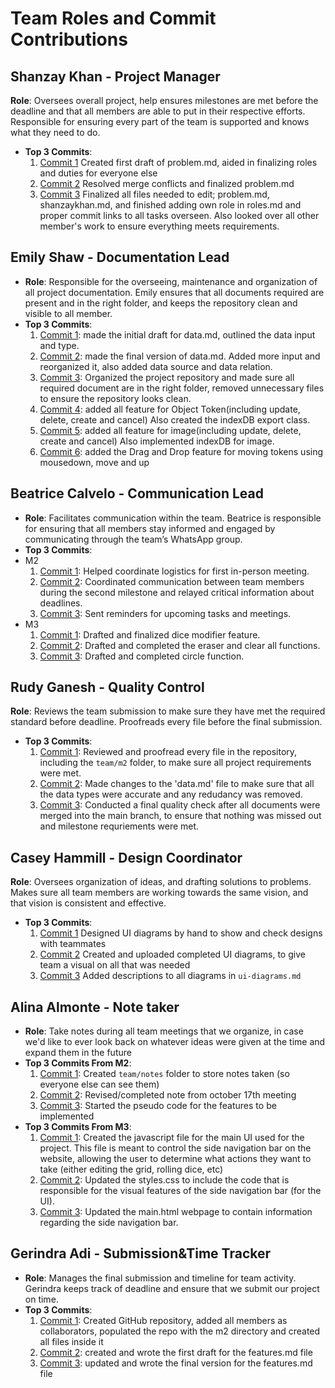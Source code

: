 # Team Roles and Commit Contributions

## Shanzay Khan - Project Manager 
**Role**: Oversees overall project, help ensures milestones are met before the deadline and that all members are able to put in their respective efforts. Responsible for ensuring every part of the team is supported and knows what they need to do.
- **Top 3 Commits**:
  1. [Commit 1](https://github.com/TedDPig123/326_Project/pull/2/commits/8cac04581240690e87732482c65a882d989a7d60) Created first draft of problem.md, aided in finalizing roles and duties for everyone else
  2. [Commit 2](https://github.com/TedDPig123/326_Project/pull/9/commits/025766f32b411639ad11ca608233165a4dde9c71) Resolved merge conflicts and finalized problem.md
  3. [Commit 3](https://github.com/TedDPig123/326_Project/pull/15) Finalized all files needed to edit; problem.md, shanzaykhan.md, and finished adding own role in roles.md and proper commit links to all tasks overseen. Also looked over all other member's work to ensure everything meets requirements. 

## Emily Shaw - Documentation Lead
 - **Role**: Responsible for the overseeing, maintenance and organization of all project documentation. Emily ensures that all documents required are present and in the right folder, and keeps the repository clean and visible to all member.
 - **Top 3 Commits**:
   1. [Commit 1](https://github.com/TedDPig123/326_Project/pull/4/commits/5d7a3030085a9f91b188604620fe1c4a6ce9168d): made the initial draft for data.md, outlined the data input and type.
   2. [Commit 2](https://github.com/TedDPig123/326_Project/pull/10/commits/4856df89f742cdbe6f1453ef519ae9ffa1527966): made the final version of data.md. Added more input and reorganized it, also added data source and data relation.
   3. [Commit 3](https://github.com/TedDPig123/326_Project/pull/12/commits/ab142c0fc9a6a2e9bf227d5c2d63c4c6dcc36264): Organized the project repository and made sure all required document are in the right folder, removed unnecessary files to ensure the repository looks clean.
   4. [Commit 4](https://github.com/TedDPig123/326_Project/pull/27/commits/37ea653e4a865d1b0d3579395ee9a137b7f3e522): added all feature for Object Token(including update, delete, create and cancel) Also created the indexDB export class.
   5. [Commit 5](https://github.com/TedDPig123/326_Project/pull/35/commits/02fcf3185c94359864a9f9603f8fd413bb97045e): added all feature for image(including update, delete, create and cancel) Also implemented indexDB for image.
   6. [Commit 6](https://github.com/TedDPig123/326_Project/pull/43/commits/f14f514ac9e91b52c733c847b8a0a5de2632fcb5): added the Drag and Drop feature for moving tokens using mousedown, move and up
   
## Beatrice Calvelo - Communication Lead
- **Role**: Facilitates communication within the team. Beatrice is responsible for ensuring that all members stay informed and engaged by communicating through the team’s WhatsApp group.
- **Top 3 Commits**:
- M2
  1. [Commit 1](https://github.com/TedDPig123/326_Project/blob/main/team/notes/Oct%2017.md): Helped coordinate logistics for first in-person meeting.
  2. [Commit 2](https://github.com/TedDPig123/326_Project/blob/main/team/notes/Oct%2017.md): Coordinated communication between team members during the second milestone and relayed critical information about deadlines.
  3. [Commit 3](https://github.com/TedDPig123/326_Project/blob/main/team/notes/Oct%2017.md): Sent reminders for upcoming tasks and meetings.
- M3
  1. [Commit 1](https://github.com/TedDPig123/326_Project/pull/37/commits/95a0f63052aaad0903314e2185c34bd105b575b9): Drafted and finalized dice modifier feature.
  2. [Commit 2](https://github.com/TedDPig123/326_Project/pull/38/commits/e3c4cf40e6813ba960fa759e96c5a189db44192b): Drafted and completed the eraser and clear all functions.
  3. [Commit 3](https://github.com/TedDPig123/326_Project/pull/38/commits/e3c4cf40e6813ba960fa759e96c5a189db44192b): Drafted and completed circle function.
## Rudy Ganesh - Quality Control 
**Role**: Reviews the team submission to make sure they have met the required standard before deadline. Proofreads every file before the final submission. 
- **Top 3 Commits**:
  1. [Commit 1](https://github.com/TedDPig123/326_Project/pulls?q=is%3Apr+reviewed-by%3A%40me+): Reviewed and proofread every file in the repository, including the `team/m2` folder, to make sure all project requirements were met.
  2. [Commit 2](https://github.com/TedDPig123/326_Project/pull/5#pullrequestreview-2380055979): Made changes to the 'data.md' file to make sure that all the data types were accurate and any redudancy was removed.
  3. [Commit 3](https://github.com/TedDPig123/326_Project/pull/3#pullrequestreview-2380054183): Conducted a final quality check after all documents were merged into the main branch, to ensure that nothing was missed out and milestone requriements were met.


## Casey Hammill - Design Coordinator
**Role**: Oversees organization of ideas, and drafting solutions to problems. Makes sure all team members are working towards the same vision, and that vision is consistent and effective.
- **Top 3 Commits**:
  1.  [Commit 1]() Designed UI diagrams by hand to show and check designs with teammates
  2.  [Commit 2](https://github.com/TedDPig123/326_Project/commit/a5c5108ba280efaf577a02ff086c5798c240b470) Created and uploaded completed UI diagrams, to give team a visual on all that was needed
  3. [Commit 3](https://github.com/TedDPig123/326_Project/commit/80ed83c1be4c947561dbedec9b769903c8363dac) Added descriptions to all diagrams in `ui-diagrams.md`

## Alina Almonte - Note taker
- **Role**: Take notes during all team meetings that we organize, in case we'd like to ever look back on whatever ideas were given at the time and expand them in the future
- **Top 3 Commits From M2**: 
  1. [Commit 1](https://github.com/TedDPig123/326_Project/commit/8d78fc05d92e989f4dc27beb8d202fb24d8f7d64): Created `team/notes` folder to store notes taken (so everyone else can see them)
  2. [Commit 2](https://github.com/TedDPig123/326_Project/commit/35febe54f8fd72ee437a673ee82ee51936aa9020): Revised/completed note from october 17th meeting
  3. [Commit 3](https://github.com/TedDPig123/326_Project/commit/032521dcabb59cf04322c4314cbd73e699b01eca): Started the pseudo code for the features to be implemented 
- **Top 3 Commits From M3**:
  1. [Commit 1](https://github.com/TedDPig123/326_Project/commit/99b10426808f465122b76efe7c1a983fce2844a2): Created the javascript file for the main UI used for the project. This file is meant to control the side navigation bar on the website, allowing the user to determine what actions they want to take (either editing the grid, rolling dice, etc)
  2. [Commit 2](https://github.com/TedDPig123/326_Project/commit/bd4c8a4b84d81e04d122bc2d67ae9525d1356316): Updated the styles.css to include the code that is responsible for the visual features of the side navigation bar (for the UI). 
  3. [Commit 3](https://github.com/TedDPig123/326_Project/commit/34238ffc582e119b187f535f59bd23c6f7d74a5f): Updated the main.html webpage to contain information regarding the side navigation bar. 

## Gerindra Adi - Submission&Time Tracker
- **Role**: Manages the final submission and timeline for team activity. Gerindra keeps track of deadline and ensure that we submit our project on time.
- **Top 3 Commits**: 
  1. [Commit 1](https://github.com/TedDPig123/326_Project/pull/1/commits/2bd4f17e135500f6dc5404b62cc331b4465f5ee3): Created GitHub repository, added all members as collaborators, populated the repo with the m2 directory and created all files inside it
  2. [Commit 2](https://github.com/TedDPig123/326_Project/pull/1/commits/de7db008faa0d157b32a50989b4a1990607db6db): created and wrote the first draft for the features.md file
  3. [Commit 3](https://github.com/TedDPig123/326_Project/pull/20/commits/abb9007fffbd4b7560828d0bd420aaafab7dba8c): updated and wrote the final version for the features.md file
